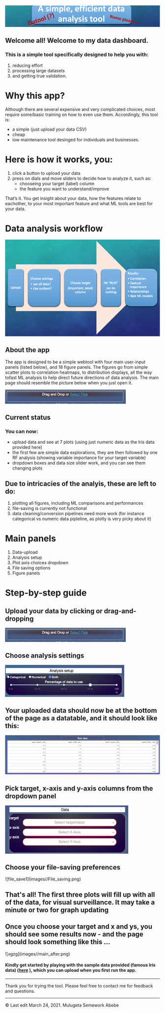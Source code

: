 ![my Logo](images//fake_logo.png)

## Welcome all! Welcome to my data dashboard.
 
### This is a simple tool specifically designed to help you with:
 
1. reducing effort
2. processing large datasets
3. and getting true validation.

# Why this app? 
Although there are several expensive and very complicated choices, most require 
some/basic training on how to even use them. Accordingly, this tool is:

* a simple (just upload your data CSV) 
* cheap 
* low maintenance tool desinged for individuals and businesses. 
 
# Here is how it works, you:  

1. click a button to upload your data 
2. press on dials and move sliders to decide how to analyze it, such as: 
     * chooseing  your target (label) column
     * the feature you want to understand/improve 

That’s it. You get insight about your data, how the features relate to eachother,
to your most important feature and what ML tools are best for your data.

# Data analysis workflow 
 
![workflow](images//workflow.png)

## About the app 

The app is designed to be a simple webtool with four main user-input panels (listed below),
and 18 figure panels. The figures go from simple scatter plots to correlation heatmaps, 
to distribution displays, all the way tofast ML analysis to help direct future directions 
of data analysis. The main page should resemble the picture below when you just open it.
 
![main](images//File_upload.png)

## Current status 

### You can now:  
 
* upload data and see at 7 plots (using just numeric data as the Iris data provided here)
* the first few are simple data explorations, they are then followed by one RF analysis (showing variable importance for your target variable)
* dropdown boxes and data size slider work,  and you can see them changing plots 
 
## Due to intricacies of the analyis, these are left to do: 
 
1. plotting all figures, including ML comparisons and performances  
2. file-saving is currently not functional 
3. data cleaning/conversion pipelines need more work (for instance categorical vs numeric data pipleline, as plotly is very picky about it)

# Main panels 

1. Data-upload 
2. Analysis setup 
3. Plot axis choices dropdown 
4. File saving options 
5. Figure panels 
 
# Step-by-step guide 

## Upload your data by clicking or drag-and-dropping 
 
![upload](images//File_upload.png)
 
## Choose analysis settings 
 
![workflow2](images//Analysis_window.png)
 
## Your uploaded data should now be at the bottom of the page as a datatable, and it should look like this: 
 
![datatable](images//Datatable.png)
 
## Pick target, x-axis and y-axis columns from the dropdown panel 
<p></p>

![target_x_y](images//Main_dropdowns.png)
<p></p>

## Choose your file-saving preferences  
<p></p>
![file_save1](images//File_saving.png)
<p></p>


## That's all! The first three plots will fill up with all of the data, for visual surveillance. It may take a minute or two for graph updating 
<p></p>
 
## Once you choose your target and x and ys, you should see some results now - and the page should look something like this ...  
<p></p>
![xgzg](images//main_after.png)

#### Kindly get started by playing with the sample data provided (famous Iris data) ([here](https://github.com/semework/semework/tree/main/assets) ), which you can upload when you first run the app.

<p> </p>
<hr>
Thank you for trying the tool. Please feel free to contact me for feedback and questions.
<hr>
<p> </p>
©  Last edit March 24, 2021. Mulugeta Semework Abebe
